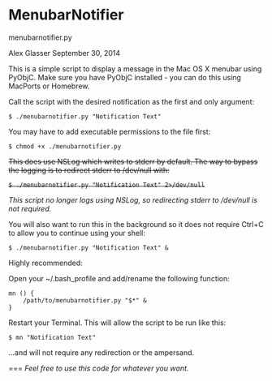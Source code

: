 MenubarNotifier
===

menubarnotifier.py

Alex Glasser
September 30, 2014

This is a simple script to display a message in the Mac OS X menubar using 
PyObjC. Make sure you have PyObjC installed - you can do this using MacPorts 
or Homebrew.

Call the script with the desired notification as the first and only argument:

``$ ./menubarnotifier.py "Notification Text"``

You may have to add executable permissions to the file first:

``$ chmod +x ./menubarnotifier.py``

~~This does use NSLog which writes to stderr by default. The way to bypass the 
logging is to redirect stderr to /dev/null with:~~

~~``$ ./menubarnotifier.py "Notification Text" 2>/dev/null``~~

_This script no longer logs using NSLog, so redirecting stderr to /dev/null is not required._

You will also want to run this in the background so it does not require 
Ctrl+C to allow you to continue using your shell:

``$ ./menubarnotifier.py "Notification Text" &``

Highly recommended:

Open your ~/.bash_profile and add/rename the following function:

```
mn () {
    /path/to/menubarnotifier.py "$*" &
}
```

Restart your Terminal. This will allow the script to be run like this:

``$ mn "Notification Text"``

...and will not require any redirection or the ampersand. 

===
_Feel free to use this code for whatever you want._
